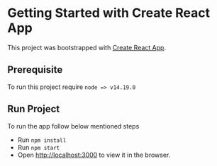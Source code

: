 # Getting Started with Create React App

This project was bootstrapped with [Create React App](https://github.com/facebook/create-react-app).

## Prerequisite

To run this project require  `node => v14.19.0`

## Run Project 

To run the app follow below mentioned steps

- Run `npm install`
- Run `npm start`
- Open [http://localhost:3000](http://localhost:3000) to view it in the browser.
